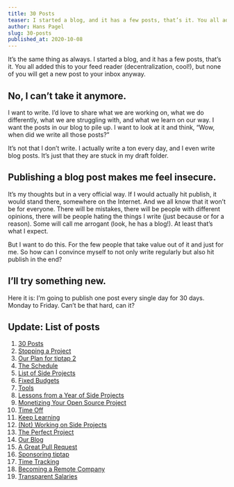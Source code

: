 ```yaml
---
title: 30 Posts
teaser: I started a blog, and it has a few posts, that’s it. You all added this to your feed reader, but none of you will get a new post to your inbox anyway. Let’s try something new!
author: Hans Pagel
slug: 30-posts
published_at: 2020-10-08
---
```


It’s the same thing as always. I started a blog, and it has a few posts, that’s it. You all added this to your feed reader (decentralization, cool!), but none of you will get a new post to your inbox anyway.

## No, I can’t take it anymore.
I want to write. I’d love to share what we are working on, what we do differently, what we are struggling with, and what we learn on our way. I want the posts in our blog to pile up. I want to look at it and think, “Wow, when did we write all those posts?”

It’s not that I don’t write. I actually write a ton every day, and I even write blog posts. It’s just that they are stuck in my draft folder.

## Publishing a blog post makes me feel insecure.
It’s my thoughts but in a very official way. If I would actually hit publish, it would stand there, somewhere on the Internet. And we all know that it won’t be for everyone. There will be mistakes, there will be people with different opinions, there will be people hating the things I write (just because or for a reason). Some will call me arrogant (look, he has a blog!). At least that’s what I expect.

But I want to do this. For the few people that take value out of it and just for me. So how can I convince myself to not only write regularly but also hit publish in the end?

## I’ll try something new.
Here it is: I’m going to publish one post every single day for 30 days. Monday to Friday. Can’t be that hard, can it?

## Update: List of posts
1. [30 Posts](/post/30-posts/)
2. [Stopping a Project](/post/stopping-a-project/)
3. [Our Plan for tiptap 2](/post/our-plan-for-tiptap-2/)
4. [The Schedule](/post/the-schedule/)
5. [List of Side Projects](/post/list-of-side-projects/)
6. [Fixed Budgets](/post/fixed-budgets/)
7. [Tools](/post/tools/)
8. [Lessons from a Year of Side Projects](/post/a-year-of-side-projects/)
9. [Monetizing Your Open Source Project](/post/monetizing-open-source/)
10. [Time Off](/post/time-off/)
11. [Keep Learning](/post/keep-learning/)
12. [(Not) Working on Side Projects](/post/working-on-side-projects/)
13. [The Perfect Project](/post/the-perfect-project/)
14. [Our Blog](/post/our-blog/)
15. [A Great Pull Request](/post/great-pull-requests)
16. [Sponsoring tiptap](/post/sponsoring-tiptap/)
17. [Time Tracking](/post/time-tracking)
18. [Becoming a Remote Company](/post/remote-company/)
19. [Transparent Salaries](/post/transparent-salaries/)

